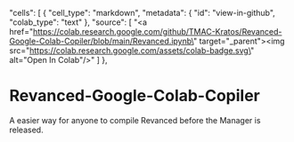 "cells": [
    {
      "cell_type": "markdown",
      "metadata": {
        "id": "view-in-github",
        "colab_type": "text"
      },
      "source": [
        "<a href=\"https://colab.research.google.com/github/TMAC-Kratos/Revanced-Google-Colab-Copiler/blob/main/Revanced.ipynb\" target=\"_parent\"><img src=\"https://colab.research.google.com/assets/colab-badge.svg\" alt=\"Open In Colab\"/></a>"
      ]
    },

# Revanced-Google-Colab-Copiler
A easier way for anyone to compile Revanced before the Manager is released.
